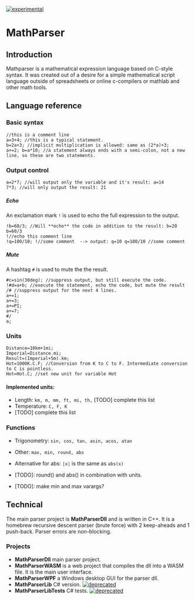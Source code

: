 [![experimental](http://badges.github.io/stability-badges/dist/experimental.svg)](http://github.com/badges/stability-badges)
# MathParser
## Introduction
Mathparser is a mathematical expression language based on C-style syntax.
It was created out of a desire for a simple mathematical script language outside of spreadsheets or online c-compilers or mathlab and other math tools.

## Language reference

### Basic syntax
```
//this is a comment line
a=3+4; //this is a typical statement.
b=2a+3; //implicit multiplication is allowed: same as (2*a)+3;
a+=2; b=a*10; //a statement always ends with a semi-colon, not a new line, so these are two statements.
```

### Output control
```
a=2*7; //will output only the variable and it's result: a=14
7*3; //will only output the result: 21
```

##### Echo
An exclamation mark `!` is used to echo the full expression to the output.
```
!b=60/3; //Will **echo** the code in addition to the result: b=20 b=60/3
!//echo this comment line
!q=100/10; !//some comment  --> output: q=10 q=100/10 //some comment
```
##### Mute
A hashtag `#` is used to mute the the result.
```
#c=sin(30deg); //suppress output, but still execute the code.
!#d=a+b; //execute the statement, echo the code, but mute the result
/# //suppress output for the next 4 lines.
a+=1;
a+=3;
a+=PI;
a+=7;
#/
a;
```
### Units
```
Distance=10km+1mi;
Imperial=Distance.mi;
Result=(Imperial+5m).km;
Hot=1000K.C.F; //Conversion from K to C to F. Intermediate conversion to C is pointless.
Hot=Hot.C; //set new unit for variable Hot
```
#### Implemented units:
* Length: `km, m, mm, ft, mi, th,` [TODO] complete this list
* Temperature: `C, F, K`
* [TODO] complete this list

### Functions
* Trigonometry: `sin, cos, tan, asin, acos, atan`
* Other: `max, min, round, abs`
* Alternative for abs: `|x|` is the same as `abs(x)`

* [TODO]: round() and abs() in combination with units.
* [TODO]: make min and max varargs?

## Technical
The main parser project is **MathParserDll** and is written in C++. It is a homebrew recursive descent parser (brute force) with 2 keep-aheads and 1 push-back.
Parser errors are non-blocking.
### Projects
* **MathParserDll** main parser project.
* **MathParserWASM** is a web project that compiles the dll into a WASM file. It is the main user interface.
* **MathParserWPF** a Windows desktop GUI for the parser dll. 
* **MathParserLib** C# version. [![deprecated](http://badges.github.io/stability-badges/dist/deprecated.svg)](http://github.com/badges/stability-badges)
* **MathParserLibTests** C# tests. [![deprecated](http://badges.github.io/stability-badges/dist/deprecated.svg)](http://github.com/badges/stability-badges)

